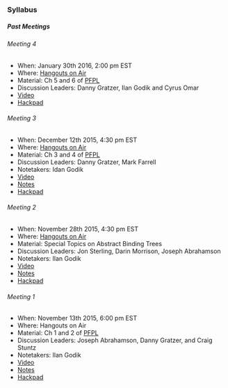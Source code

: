 ### Syllabus

##### Past Meetings 

###### Meeting 4

- When: January 30th 2016, 2:00 pm EST
- Where: [Hangouts on Air](https://plus.google.com/events/cr0mptplokmi6c0idvoeegl1nrc)
- Material: Ch 5 and 6 of [PFPL](http://www.cs.cmu.edu/~rwh/plbook/2nded.pdf)
- Discussion Leaders: Danny Gratzer, Ilan Godik and Cyrus Omar
- [Video](https://www.youtube.com/watch?v=_JfAyMe5uLA)
- [Hackpad](https://ttsg.hackpad.com/Type-Theory-Study-Group-Meeting-4-D3F5fMCPeUv)

###### Meeting 3

- When: December 12th 2015, 4:30 pm EST
- Where: [Hangouts on Air](https://plus.google.com/events/c0j6ga5cuuf068op5lf28f0t0ls?hl=en)
- Material: Ch 3 and 4 of [PFPL](http://www.cs.cmu.edu/~rwh/plbook/2nded.pdf)
- Discussion Leaders: Danny Gratzer, Mark Farrell
- Notetakers: Idan Godik
- [Video](https://www.youtube.com/watch?v=kLKAV2gB7Ho)
- [Notes](https://github.com/type-theory/type-theory-study-group/blob/master/meeting-3-notes.pdf)
- [Hackpad](https://ttsg.hackpad.com/Type-Theory-Study-Group-Meeting-3-Smo7poCD2ql)

###### Meeting 2

- When: November 28th 2015, 4:30 pm EST
- Where: [Hangouts on Air](https://plus.google.com/events/coaei8qku1ligmelabgukagvbpg)
- Material: Special Topics on Abstract Binding Trees
- Discussion Leaders: Jon Sterling, Darin Morrison, Joseph Abrahamson
- Notetakers: Ilan Godik
- [Video](https://youtu.be/jIre_aCCgWM)
- [Notes](https://github.com/type-theory/type-theory-study-group/blob/master/meeting-2-notes.pdf)
- [Hackpad](https://ttsg.hackpad.com/Special-Topics-on-ABTs-with-Jon-Sterling-kH1ERkAFhv2)

###### Meeting 1

- When: November 13th 2015, 6:00 pm EST
- Where: Hangouts on Air
- Material: Ch 1 and 2 of [PFPL](http://www.cs.cmu.edu/~rwh/plbook/2nded.pdf)
- Discussion Leaders: Joseph Abrahamson, Danny Gratzer, and Craig Stuntz
- Notetakers: Ilan Godik
- [Video](https://www.youtube.com/watch?v=5JuOjqCZZTU)
- [Notes](https://github.com/type-theory/type-theory-study-group/blob/master/meeting-1-notes.pdf)
- [Hackpad](https://ttsg.hackpad.com/Type-Theory-Study-Group-Meeting-1-oBuYSKYx4CV)
